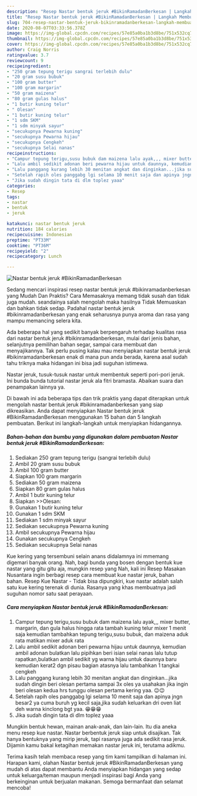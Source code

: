 ```yaml
---
description: "Resep Nastar bentuk jeruk #BikinRamadanBerkesan | Langkah Membuat Nastar bentuk jeruk #BikinRamadanBerkesan Yang Enak Dan Mudah"
title: "Resep Nastar bentuk jeruk #BikinRamadanBerkesan | Langkah Membuat Nastar bentuk jeruk #BikinRamadanBerkesan Yang Enak Dan Mudah"
slug: 704-resep-nastar-bentuk-jeruk-bikinramadanberkesan-langkah-membuat-nastar-bentuk-jeruk-bikinramadanberkesan-yang-enak-dan-mudah
date: 2020-08-07T03:33:56.378Z
image: https://img-global.cpcdn.com/recipes/57e85a0ba1b3d8be/751x532cq70/nastar-bentuk-jeruk-bikinramadanberkesan-foto-resep-utama.jpg
thumbnail: https://img-global.cpcdn.com/recipes/57e85a0ba1b3d8be/751x532cq70/nastar-bentuk-jeruk-bikinramadanberkesan-foto-resep-utama.jpg
cover: https://img-global.cpcdn.com/recipes/57e85a0ba1b3d8be/751x532cq70/nastar-bentuk-jeruk-bikinramadanberkesan-foto-resep-utama.jpg
author: Craig Norris
ratingvalue: 3.7
reviewcount: 9
recipeingredient:
- "250 gram tepung terigu sangrai terlebih dulu"
- "20 gram susu bubuk"
- "100 gram butter"
- "100 gram margarin"
- "50 gram maizena"
- "80 gram gulas halus"
- "1 butir kuning telur"
- " Olesan"
- "1 butir kuning telur"
- "1 sdm SKM"
- "1 sdm minyak sayur"
- "secukupnya Pewarna kuning"
- "secukupnya Pewarna hijau"
- "secukupnya Cengkeh"
- "secukupnya Selai nanas"
recipeinstructions:
- "Campur tepung terigu,susu bubuk dam maizena lalu ayak,,, mixer butter, margarin, dan gula halus hingga rata tambah kuning telur mixer 1 menit saja kemudian tambahkan tepung terigu,susu bubuk, dan maizena aduk rata matikan mixer aduk rata"
- "Lalu ambil sedikit adonan beri pewarna hijau untuk daunnya, kemudian ambil adonan bulatkan lalu pipihkan beri isian selai nanas lalu tutup rapatkan,bulatkan ambil sedikit yg warna hijau untuk daunnya baru kemudian kerat2 dgn pisau bagian atasnya lalu tambahkan 1 tangkai cengkeh"
- "Lalu panggang kurang lebih 30 menitan angkat dan dinginkan...jika sudah dingin beri olesan pertama sampai 3x oles ya usahakan jika ingin beri olesan kedua hrs tunggu olesan pertama kering yaa. 😉😉"
- "Setelah rapih oles panggabg lgi selama 10 menit saja dan apinya jngn besar2 ya cuma buruh yg kecil saja,jika sudah keluarkan dri oven liat deh warna kinclong bgt yaa. 😁😁😁"
- "Jika sudah dingin tata di dlm toplez yaaa"
categories:
- Resep
tags:
- nastar
- bentuk
- jeruk

katakunci: nastar bentuk jeruk 
nutrition: 184 calories
recipecuisine: Indonesian
preptime: "PT33M"
cooktime: "PT36M"
recipeyield: "2"
recipecategory: Lunch

---
```



![Nastar bentuk jeruk #BikinRamadanBerkesan](https://img-global.cpcdn.com/recipes/57e85a0ba1b3d8be/751x532cq70/nastar-bentuk-jeruk-bikinramadanberkesan-foto-resep-utama.jpg)

Sedang mencari inspirasi resep nastar bentuk jeruk #bikinramadanberkesan yang Mudah Dan Praktis? Cara Memasaknya memang tidak susah dan tidak juga mudah. seandainya salah mengolah maka hasilnya Tidak Memuaskan dan bahkan tidak sedap. Padahal nastar bentuk jeruk #bikinramadanberkesan yang enak seharusnya punya aroma dan rasa yang mampu memancing selera kita.

Ada beberapa hal yang sedikit banyak berpengaruh terhadap kualitas rasa dari nastar bentuk jeruk #bikinramadanberkesan, mulai dari jenis bahan, selanjutnya pemilihan bahan segar, sampai cara membuat dan menyajikannya. Tak perlu pusing kalau mau menyiapkan nastar bentuk jeruk #bikinramadanberkesan enak di mana pun anda berada, karena asal sudah tahu triknya maka hidangan ini bisa jadi suguhan istimewa.

Nastar jeruk, tusuk-tusuk nastar untuk membentuk seperti pori-pori jeruk. Ini bunda bunda tutorial nastar jeruk ala fitri bramasta. Abaikan suara dan penampakan lainnya ya.


Di bawah ini ada beberapa tips dan trik praktis yang dapat diterapkan untuk mengolah nastar bentuk jeruk #bikinramadanberkesan yang siap dikreasikan. Anda dapat menyiapkan Nastar bentuk jeruk #BikinRamadanBerkesan menggunakan 15 bahan dan 5 langkah pembuatan. Berikut ini langkah-langkah untuk menyiapkan hidangannya.

<!--inarticleads1-->

##### Bahan-bahan dan bumbu yang digunakan dalam pembuatan Nastar bentuk jeruk #BikinRamadanBerkesan:

1. Sediakan 250 gram tepung terigu (sangrai terlebih dulu)
1. Ambil 20 gram susu bubuk
1. Ambil 100 gram butter
1. Siapkan 100 gram margarin
1. Sediakan 50 gram maizena
1. Siapkan 80 gram gulas halus
1. Ambil 1 butir kuning telur
1. Siapkan  &gt;&gt;Olesan:
1. Gunakan 1 butir kuning telur
1. Gunakan 1 sdm SKM
1. Sediakan 1 sdm minyak sayur
1. Sediakan secukupnya Pewarna kuning
1. Ambil secukupnya Pewarna hijau
1. Gunakan secukupnya Cengkeh
1. Sediakan secukupnya Selai nanas


Kue kering yang tersembuni selain anans didalamnya ini mmemang digemari banyak orang. Nah, bagi bunda yang bosen dengan bentuk kue nastar yang gitu gitu aja, mungkin resep yang Nah, kali ini Resep Masakan Nusantara ingin berbagi resep cara membuat kue nastar jeruk, bahan bahan. Resep Kue Nastar - Tidak bisa dipungkiri, kue nastar adalah salah satu kue kering terenak di dunia. Rasanya yang khas membuatnya jadi suguhan nomor satu saat perayaan. 

<!--inarticleads2-->

##### Cara menyiapkan Nastar bentuk jeruk #BikinRamadanBerkesan:

1. Campur tepung terigu,susu bubuk dam maizena lalu ayak,,, mixer butter, margarin, dan gula halus hingga rata tambah kuning telur mixer 1 menit saja kemudian tambahkan tepung terigu,susu bubuk, dan maizena aduk rata matikan mixer aduk rata
1. Lalu ambil sedikit adonan beri pewarna hijau untuk daunnya, kemudian ambil adonan bulatkan lalu pipihkan beri isian selai nanas lalu tutup rapatkan,bulatkan ambil sedikit yg warna hijau untuk daunnya baru kemudian kerat2 dgn pisau bagian atasnya lalu tambahkan 1 tangkai cengkeh
1. Lalu panggang kurang lebih 30 menitan angkat dan dinginkan...jika sudah dingin beri olesan pertama sampai 3x oles ya usahakan jika ingin beri olesan kedua hrs tunggu olesan pertama kering yaa. 😉😉
1. Setelah rapih oles panggabg lgi selama 10 menit saja dan apinya jngn besar2 ya cuma buruh yg kecil saja,jika sudah keluarkan dri oven liat deh warna kinclong bgt yaa. 😁😁😁
1. Jika sudah dingin tata di dlm toplez yaaa


Mungkin bentuk hewan, mainan anak-anak, dan lain-lain. Itu dia aneka menu resep kue nastar. Nastar berbentuk jeruk siap untuk disajikan. Tak hanya bentuknya yang mirip jeruk, tapi rasanya juga ada sedikit rasa jeruk. Dijamin kamu bakal ketagihan memakan nastar jeruk ini, terutama adikmu. 

Terima kasih telah membaca resep yang tim kami tampilkan di halaman ini. Harapan kami, olahan Nastar bentuk jeruk #BikinRamadanBerkesan yang mudah di atas dapat membantu Anda menyiapkan hidangan yang sedap untuk keluarga/teman maupun menjadi inspirasi bagi Anda yang berkeinginan untuk berjualan makanan. Semoga bermanfaat dan selamat mencoba!
